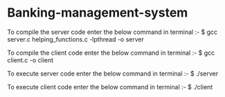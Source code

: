 # Banking-management-system

To compile the server code enter the below command in terminal :-
$ gcc server.c helping_functions.c -lpthread -o server

To compile the client code enter the below command in terminal :-
$ gcc client.c -o client

To execute server code enter the below command in terminal :-
$ ./server

To execute client code enter the below command in terminal :-
$ ./client
